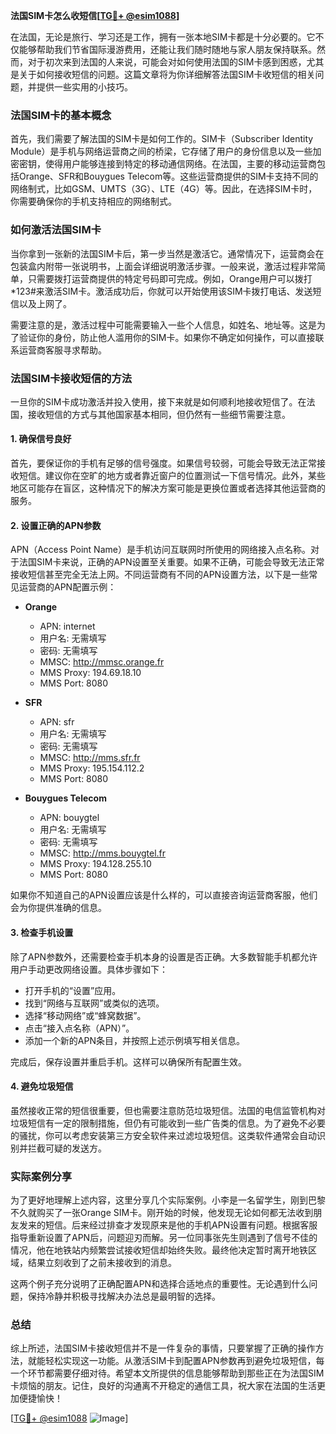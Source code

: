 **法国SIM卡怎么收短信[[TG💪+ @esim1088](https://t.me/s/esim1088)]**

在法国，无论是旅行、学习还是工作，拥有一张本地SIM卡都是十分必要的。它不仅能够帮助我们节省国际漫游费用，还能让我们随时随地与家人朋友保持联系。然而，对于初次来到法国的人来说，可能会对如何使用法国的SIM卡感到困惑，尤其是关于如何接收短信的问题。这篇文章将为你详细解答法国SIM卡收短信的相关问题，并提供一些实用的小技巧。

### 法国SIM卡的基本概念

首先，我们需要了解法国的SIM卡是如何工作的。SIM卡（Subscriber Identity Module）是手机与网络运营商之间的桥梁，它存储了用户的身份信息以及一些加密密钥，使得用户能够连接到特定的移动通信网络。在法国，主要的移动运营商包括Orange、SFR和Bouygues Telecom等。这些运营商提供的SIM卡支持不同的网络制式，比如GSM、UMTS（3G）、LTE（4G）等。因此，在选择SIM卡时，你需要确保你的手机支持相应的网络制式。

### 如何激活法国SIM卡

当你拿到一张新的法国SIM卡后，第一步当然是激活它。通常情况下，运营商会在包装盒内附带一张说明书，上面会详细说明激活步骤。一般来说，激活过程非常简单，只需要拨打运营商提供的特定号码即可完成。例如，Orange用户可以拨打*123#来激活SIM卡。激活成功后，你就可以开始使用该SIM卡拨打电话、发送短信以及上网了。

需要注意的是，激活过程中可能需要输入一些个人信息，如姓名、地址等。这是为了验证你的身份，防止他人滥用你的SIM卡。如果你不确定如何操作，可以直接联系运营商客服寻求帮助。

### 法国SIM卡接收短信的方法

一旦你的SIM卡成功激活并投入使用，接下来就是如何顺利地接收短信了。在法国，接收短信的方式与其他国家基本相同，但仍然有一些细节需要注意。

#### 1. 确保信号良好

首先，要保证你的手机有足够的信号强度。如果信号较弱，可能会导致无法正常接收短信。建议你在空旷的地方或者靠近窗户的位置测试一下信号情况。此外，某些地区可能存在盲区，这种情况下的解决方案可能是更换位置或者选择其他运营商的服务。

#### 2. 设置正确的APN参数

APN（Access Point Name）是手机访问互联网时所使用的网络接入点名称。对于法国SIM卡来说，正确的APN设置至关重要。如果不正确，可能会导致无法正常接收短信甚至完全无法上网。不同运营商有不同的APN设置方法，以下是一些常见运营商的APN配置示例：

- **Orange**
  - APN: internet
  - 用户名: 无需填写
  - 密码: 无需填写
  - MMSC: http://mmsc.orange.fr
  - MMS Proxy: 194.69.18.10
  - MMS Port: 8080

- **SFR**
  - APN: sfr
  - 用户名: 无需填写
  - 密码: 无需填写
  - MMSC: http://mms.sfr.fr
  - MMS Proxy: 195.154.112.2
  - MMS Port: 8080

- **Bouygues Telecom**
  - APN: bouygtel
  - 用户名: 无需填写
  - 密码: 无需填写
  - MMSC: http://mms.bouygtel.fr
  - MMS Proxy: 194.128.255.10
  - MMS Port: 8080

如果你不知道自己的APN设置应该是什么样的，可以直接咨询运营商客服，他们会为你提供准确的信息。

#### 3. 检查手机设置

除了APN参数外，还需要检查手机本身的设置是否正确。大多数智能手机都允许用户手动更改网络设置。具体步骤如下：

- 打开手机的“设置”应用。
- 找到“网络与互联网”或类似的选项。
- 选择“移动网络”或“蜂窝数据”。
- 点击“接入点名称（APN）”。
- 添加一个新的APN条目，并按照上述示例填写相关信息。

完成后，保存设置并重启手机。这样可以确保所有配置生效。

#### 4. 避免垃圾短信

虽然接收正常的短信很重要，但也需要注意防范垃圾短信。法国的电信监管机构对垃圾短信有一定的限制措施，但仍有可能收到一些广告类的信息。为了避免不必要的骚扰，你可以考虑安装第三方安全软件来过滤垃圾短信。这类软件通常会自动识别并拦截可疑的发送方。

### 实际案例分享

为了更好地理解上述内容，这里分享几个实际案例。小李是一名留学生，刚到巴黎不久就购买了一张Orange SIM卡。刚开始的时候，他发现无论如何都无法收到朋友发来的短信。后来经过排查才发现原来是他的手机APN设置有问题。根据客服指导重新设置了APN后，问题迎刃而解。另一位同事张先生则遇到了信号不佳的情况，他在地铁站内频繁尝试接收短信却始终失败。最终他决定暂时离开地铁区域，结果立刻收到了之前未接收到的消息。

这两个例子充分说明了正确配置APN和选择合适地点的重要性。无论遇到什么问题，保持冷静并积极寻找解决办法总是最明智的选择。

### 总结

综上所述，法国SIM卡接收短信并不是一件复杂的事情，只要掌握了正确的操作方法，就能轻松实现这一功能。从激活SIM卡到配置APN参数再到避免垃圾短信，每一个环节都需要仔细对待。希望本文所提供的信息能够帮助到那些正在为法国SIM卡烦恼的朋友。记住，良好的沟通离不开稳定的通信工具，祝大家在法国的生活更加便捷愉快！

[[TG💪+ @esim1088](https://t.me/s/esim1088) ![Image](https://i.postimg.cc/4NQfJmqS/Snipaste-2025-05-13-00-14-12.png)]